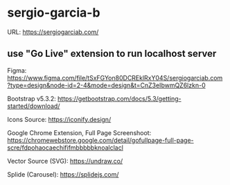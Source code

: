 # sergio-garcia-b
URL: https://sergiogarciab.com/

## use "Go Live" extension to run localhost server

Figma:
https://www.figma.com/file/tSxFGYon80DCREklRxY04S/sergiogarciab.com?type=design&node-id=2-4&mode=design&t=CnZ3eIbwmQZ6lzkn-0

Bootstrap v5.3.2: 
https://getbootstrap.com/docs/5.3/getting-started/download/

Icons Source:
https://iconify.design/

Google Chrome Extension, Full Page Screenshoot:
https://chromewebstore.google.com/detail/gofullpage-full-page-scre/fdpohaocaechififmbbbbbknoalclacl

Vector Source (SVG):
https://undraw.co/

Splide (Carousel):
https://splidejs.com/